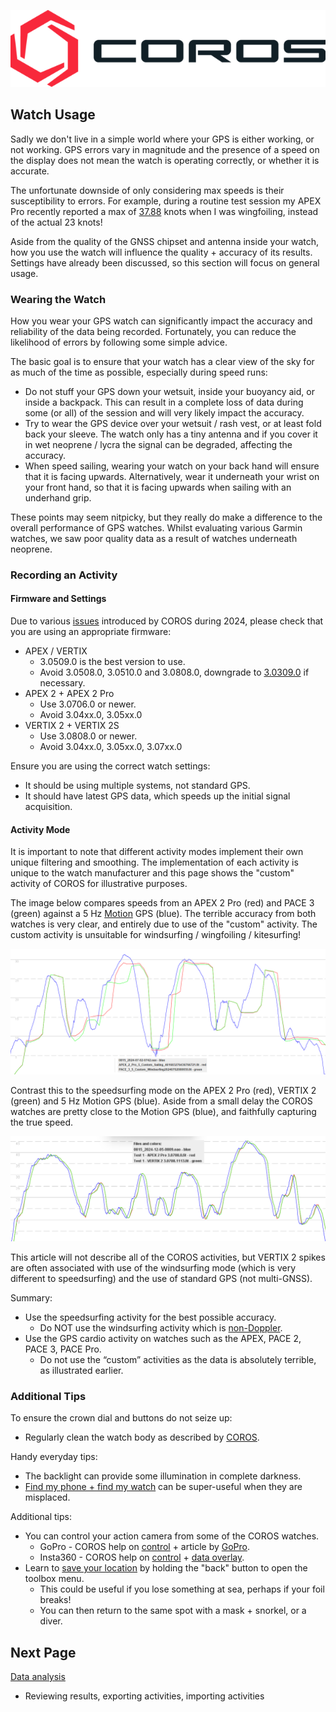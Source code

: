![GP3S Logo](../img/COROS_Wearables_Logo.png)



## Watch Usage

Sadly we don't live in a simple world where your GPS is either working, or not working. GPS errors vary in magnitude and the presence of a speed on the display does not mean the watch is operating correctly, or whether it is accurate.

The unfortunate downside of only considering max speeds is their susceptibility to errors. For example, during a routine test session my APEX Pro recently reported a max of [37.88](https://www.facebook.com/michael.george.545/posts/10220672656646659) knots when I was wingfoiling, instead of the actual 23 knots!

Aside from the quality of the GNSS chipset and antenna inside your watch, how you use the watch will influence the quality + accuracy of its results. Settings have already been discussed, so this section will focus on general usage.



### Wearing the Watch

How you wear your GPS watch can significantly impact the accuracy and reliability of the data being recorded. Fortunately, you can reduce the likelihood of errors by following some simple advice.

The basic goal is to ensure that your watch has a clear view of the sky for as much of the time as possible, especially during speed runs:

- Do not stuff your GPS down your wetsuit, inside your buoyancy aid, or inside a backpack. This can result in a complete loss of data during some (or all) of the session and will very likely impact the accuracy.
- Try to wear the GPS device over your wetsuit / rash vest, or at least fold back your sleeve. The watch only has a tiny antenna and if you cover it in wet neoprene / lycra the signal can be degraded, affecting the accuracy.
- When speed sailing, wearing your watch on your back hand will ensure that it is facing upwards. Alternatively, wear it underneath your wrist on your front hand, so that it is facing upwards when sailing with an underhand grip.

These points may seem nitpicky, but they really do make a difference to the overall performance of GPS watches. Whilst evaluating various Garmin watches, we saw poor quality data as a result of watches underneath neoprene.



### Recording an Activity

#### Firmware and Settings

Due to various [issues](https://logiqx.github.io/gps-details/devices/coros/firmware/) introduced by COROS during 2024, please check that you are using an appropriate firmware:

- APEX / VERTIX
  - 3.0509.0 is the best version to use.
  - Avoid 3.0508.0, 3.0510.0 and 3.0808.0, downgrade to [3.0309.0](https://logiqx.github.io/gps-details/devices/coros/firmware/3.0309.0/install.html) if necessary.
- APEX 2 + APEX 2 Pro
  - Use 3.0706.0 or newer.
  - Avoid 3.04xx.0, 3.05xx.0
- VERTIX 2 + VERTIX 2S
  - Use 3.0808.0 or newer.
  - Avoid 3.04xx.0, 3.05xx.0, 3.07xx.0


Ensure you are using the correct watch settings:

- It should be using multiple systems, not standard GPS.
- It should have latest GPS data, which speeds up the initial signal acquisition.



#### Activity Mode

It is important to note that different activity modes implement their own unique filtering and smoothing. The implementation of each activity is unique to the watch manufacturer and this page shows the "custom" activity of COROS for illustrative purposes.

The image below compares speeds from an APEX 2 Pro (red) and PACE 3 (green) against a 5 Hz [Motion](https://www.motion-gps.com/) GPS (blue). The terrible accuracy from both watches is very clear, and entirely due to use of the "custom" activity. The custom activity is unsuitable for windsurfing / wingfoiling / kitesurfing!

![custom-actity](img/custom-activity.png)

Contrast this to the speedsurfing mode on the APEX 2 Pro (red), VERTIX 2 (green) and 5 Hz Motion GPS (blue). Aside from a small delay the COROS watches are pretty close to the Motion GPS (blue), and faithfully capturing the true speed.

![speedsurfing-actity](img/speedsurfing-activity.png)

This article will not describe all of the COROS activities, but VERTIX 2 spikes are often associated with use of the windsurfing mode (which is very different to speedsurfing) and the use of standard GPS (not multi-GNSS).

Summary:

- Use the speedsurfing activity for the best possible accuracy.
  - Do NOT use the windsurfing activity which is [non-Doppler](https://medium.com/@mikeg888/the-importance-of-doppler-b886b14bb65d).
- Use the GPS cardio activity on watches such as the APEX, PACE 2, PACE 3, PACE Pro.
  - Do not use the “custom” activities as the data is absolutely terrible, as illustrated earlier.




### Additional Tips

To ensure the crown dial and buttons do not seize up:

- Regularly clean the watch body as described by [COROS](https://support.coros.com/hc/en-us/articles/4407431266836-COROS-Watches-Maintenance-and-Cleaning-Tips).

Handy everyday tips:

- The backlight can provide some illumination in complete darkness.
- [Find my phone + find my watch](https://support.coros.com/hc/en-us/articles/6174368045588-Find-My-Phone-Find-My-Watch) can be super-useful when they are misplaced.

Additional tips:

- You can control your action camera from some of the COROS watches.
  - GoPro - COROS help on [control](https://support.coros.com/hc/en-us/articles/4411031553044-How-to-control-GoPro-Cameras) + article by [GoPro](https://gopro.com/en/gb/news/open-gopro-coros).
  - Insta360 - COROS help on [control](https://support.coros.com/hc/en-us/articles/4406181409300-How-to-control-Insta360-from-your-COROS-watch) + [data overlay](https://support.coros.com/hc/en-us/articles/28945366751764-Insta360-Data-Overlay).
- Learn to [save your location](https://support.coros.com/hc/en-us/articles/360055691511-Using-Waypoints-and-Saved-Locations) by holding the "back" button to open the toolbox menu.
  - This could be useful if you lose something at sea, perhaps if your foil breaks!
  - You can then return to the same spot with a mask + snorkel, or a diver.



## Next Page

[Data analysis](../analysis/README.md)

- Reviewing results, exporting activities, importing activities

